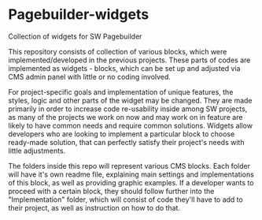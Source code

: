 # Pagebuilder-widgets
Collection of widgets for SW Pagebuilder

This repository consists of collection of various blocks, which were implemented/developed in the previous projects. These parts of codes are implemented as widgets - blocks, which can be set up and adjusted via CMS admin panel with little or no coding involved.

For project-specific goals and implementation of unique features, the styles, logic and other parts of the widget may be changed. They are made primarily in order to increase code re-usability inside among SW projects, as many of the projects we work on now and may work on in feature are likely to have common needs and require common solutions. Widgets allow developers who are looking to implement a particular block to choose ready-made solution, that can perfectly satisfy their project's needs with little adjustments.

The folders inside this repo will represent various CMS blocks. Each folder will have it's own readme file, explaining main settings and implementations of this block, as well as providing graphic examples. If a developer wants to proceed with a certain block, they should follow further into the "Implementation" folder, which will consist of code they'll have to add to their project, as well as instruction on how to do that.
